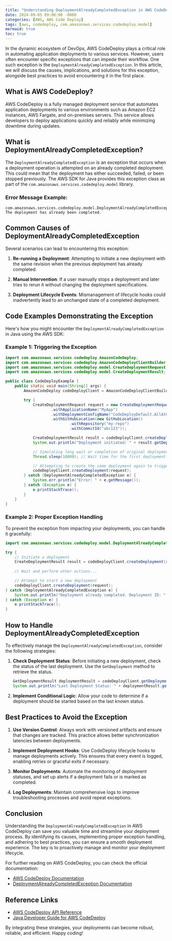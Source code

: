 ```yaml
---
title: "Understanding DeploymentAlreadyCompletedException in AWS CodeDeploy: Causes, Solutions, and Best Practices"
date: 2024-09-05 09:00:00 -0000
categories: [AWS, AWS Code Deploy]
tags: [aws, codedeploy, com.amazonaws.services.codedeploy.model]
mermaid: true
toc: true
---
```



In the dynamic ecosystem of DevOps, AWS CodeDeploy plays a critical role in automating application deployments to various services. However, users often encounter specific exceptions that can impede their workflow. One such exception is the `DeploymentAlreadyCompletedException`. In this article, we will discuss the causes, implications, and solutions for this exception, alongside best practices to avoid encountering it in the first place.

## What is AWS CodeDeploy?

AWS CodeDeploy is a fully managed deployment service that automates application deployments to various environments such as Amazon EC2 instances, AWS Fargate, and on-premises servers. This service allows developers to deploy applications quickly and reliably while minimizing downtime during updates.

## What is DeploymentAlreadyCompletedException?

The `DeploymentAlreadyCompletedException` is an exception that occurs when a deployment operation is attempted on an already completed deployment. This could mean that the deployment has either succeeded, failed, or been stopped previously. The AWS SDK for Java provides this exception class as part of the `com.amazonaws.services.codedeploy.model` library.

### Error Message Example:
```plaintext
com.amazonaws.services.codedeploy.model.DeploymentAlreadyCompletedException: The deployment has already been completed.
```

## Common Causes of DeploymentAlreadyCompletedException

Several scenarios can lead to encountering this exception:

1. **Re-running a Deployment**: Attempting to initiate a new deployment with the same revision when the previous deployment has already completed.
  
2. **Manual Intervention**: If a user manually stops a deployment and later tries to rerun it without changing the deployment specifications.
  
3. **Deployment Lifecycle Events**: Mismanagement of lifecycle hooks could inadvertently lead to an unchanged state of a completed deployment.

## Code Examples Demonstrating the Exception

Here's how you might encounter the `DeploymentAlreadyCompletedException` in Java using the AWS SDK:

### Example 1: Triggering the Exception

```java
import com.amazonaws.services.codedeploy.AmazonCodeDeploy;
import com.amazonaws.services.codedeploy.AmazonCodeDeployClientBuilder;
import com.amazonaws.services.codedeploy.model.CreateDeploymentRequest;
import com.amazonaws.services.codedeploy.model.CreateDeploymentResult;

public class CodeDeployExample {
    public static void main(String[] args) {
        AmazonCodeDeploy codeDeployClient = AmazonCodeDeployClientBuilder.defaultClient();

        try {
            CreateDeploymentRequest request = new CreateDeploymentRequest()
                    .withApplicationName("MyApp")
                    .withDeploymentConfigName("CodeDeployDefault.AllAtOnce")
                    .withGitHubLocation(new GitHubLocation()
                            .withRepository("my-repo")
                            .withCommitId("abc123"));

            CreateDeploymentResult result = codeDeployClient.createDeployment(request);
            System.out.println("Deployment initiated: " + result.getDeploymentId());

            // Simulating long wait or completion of original deployment
            Thread.sleep(10000); // Wait time for the first deployment

            // Attempting to create the same deployment again to trigger the exception
            codeDeployClient.createDeployment(request);
        } catch (DeploymentAlreadyCompletedException e) {
            System.err.println("Error: " + e.getMessage());
        } catch (Exception e) {
            e.printStackTrace();
        }
    }
}
```

### Example 2: Proper Exception Handling

To prevent the exception from impacting your deployments, you can handle it gracefully:

```java
import com.amazonaws.services.codedeploy.model.DeploymentAlreadyCompletedException;

try {
    // Initiate a deployment
    CreateDeploymentResult result = codeDeployClient.createDeployment(request);
    
    // Wait and perform other actions...

    // Attempt to start a new deployment
    codeDeployClient.createDeployment(request);
} catch (DeploymentAlreadyCompletedException e) {
    System.out.println("Deployment already completed. Deployment ID: " + e.getErrorCode());
} catch (Exception e) {
    e.printStackTrace();
}
```

## How to Handle DeploymentAlreadyCompletedException

To effectively manage the `DeploymentAlreadyCompletedException`, consider the following strategies:

1. **Check Deployment Status**: Before initiating a new deployment, check the status of the last deployment. Use the `GetDeployment` method to retrieve the status.

    ```java
    GetDeploymentResult deploymentResult = codeDeployClient.getDeployment(new GetDeploymentRequest().withDeploymentId("deployment-id"));
    System.out.println("Last Deployment Status: " + deploymentResult.getDeploymentInfo().getStatus());
    ```

2. **Implement Conditional Logic**: Allow your code to determine if a deployment should be started based on the last known status.

## Best Practices to Avoid the Exception

1. **Use Version Control**: Always work with versioned artifacts and ensure that changes are tracked. This practice allows better synchronization latencies between deployments.

2. **Implement Deployment Hooks**: Use CodeDeploy lifecycle hooks to manage deployments actively. This ensures that every event is logged, enabling retries or graceful exits if necessary.

3. **Monitor Deployments**: Automate the monitoring of deployment statuses, and set up alerts if a deployment fails or is marked as completed.

4. **Log Deployments**: Maintain comprehensive logs to improve troubleshooting processes and avoid repeat exceptions.

## Conclusion

Understanding the `DeploymentAlreadyCompletedException` in AWS CodeDeploy can save you valuable time and streamline your deployment process. By identifying its causes, implementing proper exception handling, and adhering to best practices, you can ensure a smooth deployment experience. The key is to proactively manage and monitor your deployment lifecycle.

For further reading on AWS CodeDeploy, you can check the official documentation:

- [AWS CodeDeploy Documentation](https://docs.aws.amazon.com/codedeploy/latest/userguide/welcome.html)
- [DeploymentAlreadyCompletedException Documentation](https://docs.aws.amazon.com/codedeploy/latest/APIReference/API_DeploymentAlreadyCompletedException.html)

## Reference Links

- [AWS CodeDeploy API Reference](https://docs.aws.amazon.com/codedeploy/latest/APIReference/Welcome.html)
- [Java Developer Guide for AWS CodeDeploy](https://docs.aws.amazon.com/sdk-for-java/v1/developer-guide/examples-codedeploy.html)

By integrating these strategies, your deployments can become robust, reliable, and efficient. Happy coding!
